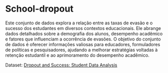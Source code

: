 # School-dropout
Este conjunto de dados explora a relação entre as taxas de evasão e o sucesso dos estudantes em diversos contextos educacionais. Ele abrange dados detalhados sobre a demografia dos alunos, desempenho acadêmico e fatores que influenciam a ocorrência de evasões. O objetivo do conjunto de dados é oferecer informações valiosas para educadores, formuladores de políticas e pesquisadores, ajudando a melhorar estratégias voltadas à retenção estudantil e ao aprimoramento do desempenho acadêmico.

Dataset: [Dropout and Success: Student Data Analysis](https://www.kaggle.com/datasets/marouandaghmoumi/dropout-and-success-student-data-analysis)
